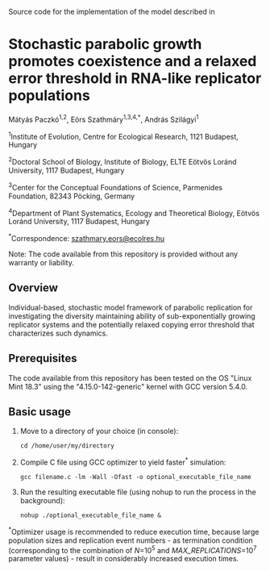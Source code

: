 Source code for the implementation of the model described in

# Stochastic parabolic growth promotes coexistence and a relaxed error threshold in RNA-like replicator populations

Mátyás Paczkó<sup>1,2</sup>, Eörs Szathmáry<sup>1,3,4,*</sup>, András Szilágyi<sup>1</sup>

<sup>1</sup>Institute of Evolution, Centre for Ecological Research, 1121 Budapest, Hungary

<sup>2</sup>Doctoral School of Biology, Institute of Biology, ELTE Eötvös Loránd University, 1117
Budapest, Hungary

<sup>3</sup>Center for the Conceptual Foundations of Science, Parmenides Foundation, 82343 Pöcking,
Germany

<sup>4</sup>Department of Plant Systematics, Ecology and Theoretical Biology, Eötvös Loránd
University, 1117 Budapest, Hungary

<sup>*</sup>Correspondence: szathmary.eors@ecolres.hu

Note: The code available from this repository is provided without any warranty or liability.

## Overview

Individual-based, stochastic model framework of parabolic replication for investigating the diversity maintaining ability of sub-exponentially growing replicator systems and the potentially relaxed copying error threshold that characterizes such dynamics.

## Prerequisites

The code available from this repository has been tested on the OS "Linux Mint 18.3" using the "4.15.0-142-generic" kernel with GCC version 5.4.0.

## Basic usage

1. Move to a directory of your choice (in console):
   
   `cd /home/user/my/directory`
   
3. Compile C file using GCC optimizer to yield faster<sup>*</sup> simulation:
   
   `gcc filename.c -lm -Wall -Ofast -o optional_executable_file_name`
   
5. Run the resulting executable file (using nohup to run the process in the background):
   
   `nohup ./optional_executable_file_name &`

<sup>*</sup>Optimizer usage is recommended to reduce execution time, because large population sizes and replication event numbers - as termination condition (corresponding to the combination of *N*=10<sup>5</sup> and *MAX_REPLICATIONS*=10<sup>7</sup> parameter values) - result in considerably increased execution times.
